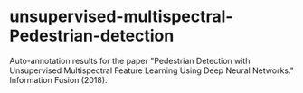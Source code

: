 # unsupervised-multispectral-Pedestrian-detection
Auto-annotation results for the paper "Pedestrian Detection with Unsupervised Multispectral Feature Learning Using Deep Neural Networks." Information Fusion (2018).
